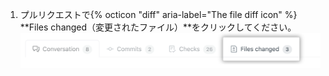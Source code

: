 1. プルリクエストで{% octicon "diff" aria-label="The file diff icon" %} **Files changed（変更されたファイル）**をクリックしてください。 ![変更されたファイルタブ](/assets/images/help/pull_requests/pull-request-tabs-changed-files.png)

